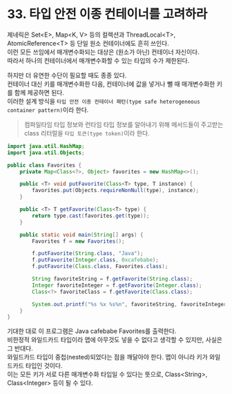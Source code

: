 # 33. 타입 안전 이종 컨테이너를 고려하라

제네릭은 Set\<E>, Map\<K, V> 등의 컬렉션과 ThreadLocal\<T>, AtomicReference\<T> 등 단일 원소 컨테이너에도 흔히 쓰인다.  
이런 모든 쓰임에서 매개변수화되는 대상은 (원소가 아닌) 컨테이너 자신이다.  
따라서 하나의 컨테이너에서 매개변수화할 수 있는 타입의 수가 제한된다.

하지만 더 유연한 수단이 필요할 때도 종종 있다.  
컨테이너 대신 키를 매개변수화한 다음, 컨테이너에 값을 넣거나 뺄 때 매개변수화한 키를 함께 제공하면 된다.  
이러한 설계 방식을 `타입 안전 이종 컨테이너 패턴(type safe heterogeneous container pattern)`이라 한다.

> 컴파일타임 타입 정보와 런타임 타입 정보를 알아내기 위해 메서드들이 주고받는 class 리터럴을 `타입 토큰(type token)`이라 한다.

```java
import java.util.HashMap;
import java.util.Objects;

public class Favorites {
    private Map<Class<?>, Object> favorites = new HashMap<>();

    public <T> void putFavorite(Class<T> type, T instance) {
        favorites.put(Objects.requireNonNull(type), instance);
    }

    public <T> T getFavorite(Class<T> type) {
        return type.cast(favorites.get(type));
    }

    public static void main(String[] args) {
        Favorites f = new Favorites();

        f.putFavorite(String.class, "Java");
        f.putFavorite(Integer.class, 0xcafebabe);
        f.putFavorite(Class.class, Favorites.class);

        String favoriteString = f.getFavorite(String.class);
        Integer favoriteInteger = f.getFavorite(Integer.class);
        Class<?> favoriteClass = f.getFavorite(Class.class);

        System.out.printf("%s %x %s%n", favoriteString, favoriteInteger, favoriteClass.getName());
    }
}
```

기대한 대로 이 프로그램은 Java cafebabe Favorites를 출력한다.  
비한정적 와일드카드 타입이라 맵에 아무것도 넣을 수 없다고 생각할 수 있지만, 사실은 그 반대다.  
와일드카드 타입이 중첩(nested)되었다는 점을 깨달아야 한다. 맵이 아니라 키가 와일드카드 타입인 것이다.  
이는 모든 키가 서로 다른 매개변수화 타입일 수 있다는 뜻으로, Class\<String>, Class\<Integer> 등이 될 수 있다.
